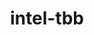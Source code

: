 ---
title: "intel-tbb"
layout: cache
categories: [package, develop-2023-08-13]
meta: {"versions": ["2020.3", "2021.9.0"], "compilers": ["gcc@=11.1.0", "gcc@=11.3.0", "gcc@=7.3.1", "oneapi@=2023.2.0"], "oss": ["amzn2", "ubuntu20.04", "ubuntu22.04"], "platforms": ["linux"], "targets": ["aarch64", "neoverse_n1", "ppc64le", "x86_64", "x86_64_v3"], "stacks": ["aws-isc", "aws-isc-aarch64", "data-vis-sdk", "e4s", "e4s-oneapi", "e4s-power", "ml-linux-x86_64-cpu", "ml-linux-x86_64-cuda", "ml-linux-x86_64-rocm", "root", "tutorial"], "num_specs": 14, "num_specs_by_stack": {"aws-isc-aarch64": 2, "root": 14, "aws-isc": 1, "e4s-power": 2, "e4s-oneapi": 1, "e4s": 3, "data-vis-sdk": 1, "tutorial": 1, "ml-linux-x86_64-cuda": 1, "ml-linux-x86_64-cpu": 1, "ml-linux-x86_64-rocm": 1}}
spec_details: [{"hash": "gf2gmk73liz4sxjb26g2nq3eyiihgqx2", "compiler": "gcc@=7.3.1", "versions": ["2021.9.0"], "os": "amzn2", "platform": "linux", "target": "aarch64", "variants": ["build_system=cmake", "build_type=Release", "cxxstd=default", "generator=make", "~ipo", "patches=12a9c3e", "+shared", "+tm"], "stacks": ["aws-isc-aarch64", "root"], "size": "-", "tarball": "https://binaries.spack.io/releases/develop-2023-08-13/build_cache/linux-amzn2-aarch64/gcc-7.3.1/intel-tbb-2021.9.0/linux-amzn2-aarch64-gcc-7.3.1-intel-tbb-2021.9.0-gf2gmk73liz4sxjb26g2nq3eyiihgqx2.spack"}, {"hash": "ksml2q7dvmoaomzdw3j2gzfx4duex7kc", "compiler": "gcc@=7.3.1", "versions": ["2021.9.0"], "os": "amzn2", "platform": "linux", "target": "neoverse_n1", "variants": ["build_system=cmake", "build_type=Release", "cxxstd=default", "generator=make", "~ipo", "patches=12a9c3e", "+shared", "+tm"], "stacks": ["aws-isc-aarch64", "root"], "size": "-", "tarball": "https://binaries.spack.io/releases/develop-2023-08-13/build_cache/linux-amzn2-neoverse_n1/gcc-7.3.1/intel-tbb-2021.9.0/linux-amzn2-neoverse_n1-gcc-7.3.1-intel-tbb-2021.9.0-ksml2q7dvmoaomzdw3j2gzfx4duex7kc.spack"}, {"hash": "xraf2fpyg7hwk5j3eb6mwxz4pejijwal", "compiler": "gcc@=7.3.1", "versions": ["2021.9.0"], "os": "amzn2", "platform": "linux", "target": "x86_64_v3", "variants": ["build_system=cmake", "build_type=Release", "cxxstd=default", "generator=make", "~ipo", "patches=12a9c3e", "+shared", "+tm"], "stacks": ["root", "aws-isc"], "size": "-", "tarball": "https://binaries.spack.io/releases/develop-2023-08-13/build_cache/linux-amzn2-x86_64_v3/gcc-7.3.1/intel-tbb-2021.9.0/linux-amzn2-x86_64_v3-gcc-7.3.1-intel-tbb-2021.9.0-xraf2fpyg7hwk5j3eb6mwxz4pejijwal.spack"}, {"hash": "s7u4usiptjfag6e7y2brkmwbkf2v3i2o", "compiler": "gcc@=11.1.0", "versions": ["2020.3"], "os": "ubuntu20.04", "platform": "linux", "target": "ppc64le", "variants": ["build_system=makefile", "cxxstd=default", "patches=62ba015,ce1fb16,d62cb66", "+shared", "+tm"], "stacks": ["root", "e4s-power"], "size": "-", "tarball": "https://binaries.spack.io/releases/develop-2023-08-13/build_cache/linux-ubuntu20.04-ppc64le/gcc-11.1.0/intel-tbb-2020.3/linux-ubuntu20.04-ppc64le-gcc-11.1.0-intel-tbb-2020.3-s7u4usiptjfag6e7y2brkmwbkf2v3i2o.spack"}, {"hash": "evegvpsksits5hkqm7wdvx5qyd5doegq", "compiler": "gcc@=11.1.0", "versions": ["2021.9.0"], "os": "ubuntu20.04", "platform": "linux", "target": "ppc64le", "variants": ["build_system=cmake", "build_type=Release", "cxxstd=default", "generator=make", "~ipo", "patches=12a9c3e", "+shared", "+tm"], "stacks": ["root", "e4s-power"], "size": "-", "tarball": "https://binaries.spack.io/releases/develop-2023-08-13/build_cache/linux-ubuntu20.04-ppc64le/gcc-11.1.0/intel-tbb-2021.9.0/linux-ubuntu20.04-ppc64le-gcc-11.1.0-intel-tbb-2021.9.0-evegvpsksits5hkqm7wdvx5qyd5doegq.spack"}, {"hash": "4oa7hoovjpgld3opsiaomz2anqjmhszx", "compiler": "oneapi@=2023.2.0", "versions": ["2021.9.0"], "os": "ubuntu20.04", "platform": "linux", "target": "x86_64", "variants": ["build_system=cmake", "build_type=Release", "cxxstd=default", "generator=make", "~ipo", "patches=12a9c3e", "+shared", "+tm"], "stacks": ["root", "e4s-oneapi"], "size": "-", "tarball": "https://binaries.spack.io/releases/develop-2023-08-13/build_cache/linux-ubuntu20.04-x86_64/oneapi-2023.2.0/intel-tbb-2021.9.0/linux-ubuntu20.04-x86_64-oneapi-2023.2.0-intel-tbb-2021.9.0-4oa7hoovjpgld3opsiaomz2anqjmhszx.spack"}, {"hash": "mqnwtfncmj4s3dxmkyf4hj6ookefo4q5", "compiler": "gcc@=11.1.0", "versions": ["2021.9.0"], "os": "ubuntu20.04", "platform": "linux", "target": "x86_64_v3", "variants": ["build_system=cmake", "build_type=Release", "cxxstd=default", "generator=make", "~ipo", "patches=12a9c3e", "+shared", "+tm"], "stacks": ["e4s", "root"], "size": "-", "tarball": "https://binaries.spack.io/releases/develop-2023-08-13/build_cache/linux-ubuntu20.04-x86_64_v3/gcc-11.1.0/intel-tbb-2021.9.0/linux-ubuntu20.04-x86_64_v3-gcc-11.1.0-intel-tbb-2021.9.0-mqnwtfncmj4s3dxmkyf4hj6ookefo4q5.spack"}, {"hash": "vjy4iclhdxanqba5k5uhjmrt345kqn7w", "compiler": "gcc@=11.1.0", "versions": ["2021.9.0"], "os": "ubuntu20.04", "platform": "linux", "target": "x86_64_v3", "variants": ["build_system=cmake", "build_type=Release", "cxxstd=default", "generator=make", "~ipo", "patches=12a9c3e", "+shared", "+tm"], "stacks": ["root", "data-vis-sdk"], "size": "-", "tarball": "https://binaries.spack.io/releases/develop-2023-08-13/build_cache/linux-ubuntu20.04-x86_64_v3/gcc-11.1.0/intel-tbb-2021.9.0/linux-ubuntu20.04-x86_64_v3-gcc-11.1.0-intel-tbb-2021.9.0-vjy4iclhdxanqba5k5uhjmrt345kqn7w.spack"}, {"hash": "u2q7gfvhbgoxz2bwtrr5m3dfujcrfry7", "compiler": "gcc@=11.1.0", "versions": ["2020.3"], "os": "ubuntu20.04", "platform": "linux", "target": "x86_64_v3", "variants": ["build_system=makefile", "cxxstd=default", "patches=62ba015,ce1fb16,d62cb66", "+shared", "+tm"], "stacks": ["e4s", "root"], "size": "-", "tarball": "https://binaries.spack.io/releases/develop-2023-08-13/build_cache/linux-ubuntu20.04-x86_64_v3/gcc-11.1.0/intel-tbb-2020.3/linux-ubuntu20.04-x86_64_v3-gcc-11.1.0-intel-tbb-2020.3-u2q7gfvhbgoxz2bwtrr5m3dfujcrfry7.spack"}, {"hash": "wja3vxcu77jcggccpmi4w4mf7zecxvan", "compiler": "gcc@=11.1.0", "versions": ["2021.9.0"], "os": "ubuntu20.04", "platform": "linux", "target": "x86_64_v3", "variants": ["build_system=cmake", "build_type=Release", "cxxstd=default", "generator=make", "~ipo", "patches=12a9c3e", "+shared", "+tm"], "stacks": ["e4s", "root"], "size": "-", "tarball": "https://binaries.spack.io/releases/develop-2023-08-13/build_cache/linux-ubuntu20.04-x86_64_v3/gcc-11.1.0/intel-tbb-2021.9.0/linux-ubuntu20.04-x86_64_v3-gcc-11.1.0-intel-tbb-2021.9.0-wja3vxcu77jcggccpmi4w4mf7zecxvan.spack"}, {"hash": "bivcwcyomud4cr4pumq565xh4h6bklem", "compiler": "gcc@=11.3.0", "versions": ["2020.3"], "os": "ubuntu22.04", "platform": "linux", "target": "x86_64_v3", "variants": ["build_system=makefile", "cxxstd=default", "patches=62ba015,ce1fb16,d62cb66", "+shared", "+tm"], "stacks": ["tutorial", "root"], "size": "-", "tarball": "https://binaries.spack.io/releases/develop-2023-08-13/build_cache/linux-ubuntu22.04-x86_64_v3/gcc-11.3.0/intel-tbb-2020.3/linux-ubuntu22.04-x86_64_v3-gcc-11.3.0-intel-tbb-2020.3-bivcwcyomud4cr4pumq565xh4h6bklem.spack"}, {"hash": "67b7nnxp3mm7efzhwj3jos6adz5k5rw2", "compiler": "gcc@=11.3.0", "versions": ["2021.9.0"], "os": "ubuntu22.04", "platform": "linux", "target": "x86_64_v3", "variants": ["build_system=cmake", "build_type=Release", "cxxstd=default", "generator=make", "~ipo", "patches=12a9c3e", "+shared", "+tm"], "stacks": ["root", "ml-linux-x86_64-cuda"], "size": "-", "tarball": "https://binaries.spack.io/releases/develop-2023-08-13/build_cache/linux-ubuntu22.04-x86_64_v3/gcc-11.3.0/intel-tbb-2021.9.0/linux-ubuntu22.04-x86_64_v3-gcc-11.3.0-intel-tbb-2021.9.0-67b7nnxp3mm7efzhwj3jos6adz5k5rw2.spack"}, {"hash": "ox7pnqnyva4pdvrslf37taezeam3we67", "compiler": "gcc@=11.3.0", "versions": ["2021.9.0"], "os": "ubuntu22.04", "platform": "linux", "target": "x86_64_v3", "variants": ["build_system=cmake", "build_type=Release", "cxxstd=default", "generator=make", "~ipo", "patches=12a9c3e", "+shared", "+tm"], "stacks": ["root", "ml-linux-x86_64-cpu"], "size": "-", "tarball": "https://binaries.spack.io/releases/develop-2023-08-13/build_cache/linux-ubuntu22.04-x86_64_v3/gcc-11.3.0/intel-tbb-2021.9.0/linux-ubuntu22.04-x86_64_v3-gcc-11.3.0-intel-tbb-2021.9.0-ox7pnqnyva4pdvrslf37taezeam3we67.spack"}, {"hash": "cl6ufhjnywrn4atpzgmyy6fxvxl6ngxg", "compiler": "gcc@=11.3.0", "versions": ["2021.9.0"], "os": "ubuntu22.04", "platform": "linux", "target": "x86_64_v3", "variants": ["build_system=cmake", "build_type=Release", "cxxstd=default", "generator=make", "~ipo", "patches=12a9c3e", "+shared", "+tm"], "stacks": ["ml-linux-x86_64-rocm", "root"], "size": "-", "tarball": "https://binaries.spack.io/releases/develop-2023-08-13/build_cache/linux-ubuntu22.04-x86_64_v3/gcc-11.3.0/intel-tbb-2021.9.0/linux-ubuntu22.04-x86_64_v3-gcc-11.3.0-intel-tbb-2021.9.0-cl6ufhjnywrn4atpzgmyy6fxvxl6ngxg.spack"}]
---